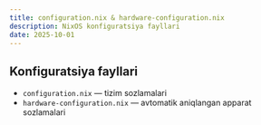```yaml
---
title: configuration.nix & hardware-configuration.nix
description: NixOS konfiguratsiya fayllari
date: 2025-10-01
---
```


## Konfiguratsiya fayllari

<div class="my-md-content">

- `configuration.nix` — tizim sozlamalari
- `hardware-configuration.nix` — avtomatik aniqlangan apparat sozlamalari

</div>


